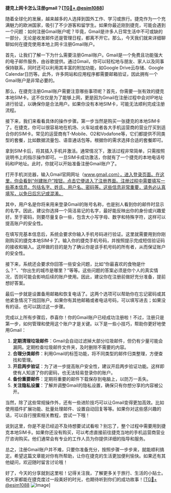 **捷克上网卡怎么注册gmail？[[TG💪+ @esim1088](https://t.me/s/esim1088)]**

随着全球化的发展，越来越多的人选择到国外工作、学习或旅行。捷克作为一个充满魅力的欧洲国家，吸引了不少游客和留学生。如果你最近刚到捷克，可能会遇到一个问题：如何注册Gmail账户呢？毕竟，Gmail是许多人日常生活中不可或缺的一部分，无论是收发邮件还是管理日程，都离不开它。那么，今天我们就来详细聊聊如何在捷克使用本地上网卡注册Gmail账户。

首先，让我们了解一下为什么需要注册Gmail账户。Gmail是一个免费且功能强大的电子邮件服务，由谷歌提供。通过Gmail，你可以轻松地与朋友、家人以及同事保持联系，同时还可以利用其丰富的附加功能，如Google Drive云存储、Google Calendar日历等。此外，许多网站和应用程序都需要邮箱验证，因此拥有一个Gmail账户是非常必要的。

那么，在捷克注册Gmail账户需要注意哪些事项呢？首先，你需要一张有效的捷克本地SIM卡。这不仅仅是为了能够上网，更是因为Gmail在注册过程中会对IP地址进行验证，以确保你是合法用户。如果你没有本地SIM卡，可能无法顺利完成注册流程。

接下来，我们来看看具体的操作步骤。第一步当然是购买一张捷克的本地SIM卡了。在捷克，你可以很容易地在机场、火车站或者各大手机运营商的营业厅买到适合你的SIM卡。常见的运营商有T-Mobile、O2和Vodafone等，它们都提供不同类型的套餐，比如数据流量包、语音通话包等。根据你的需求选择合适的套餐即可。

拿到SIM卡后，将其插入手机并激活。通常情况下，激活过程非常简单，只需按照说明书上的指示操作即可。一旦SIM卡成功激活，你就有了一个捷克的本地电话号码和IP地址。此时，你就可以开始准备注册Gmail账户了。

打开手机浏览器，输入Gmail官网网址（www.gmail.com），进入登录页面。在这里，你会看到“创建账户”按钮，点击它便进入了注册界面。注册过程中需要填写一些基本信息，包括名字、姓氏、用户名、密码等。这些信息非常重要，请务必认真填写，以免日后忘记或混淆。

其中，用户名是你将来用来登录Gmail的账号名称，也是别人看到你的邮件时显示的名字。因此，建议你选择一个简洁易记的名字，最好能反映出你的身份或兴趣爱好。至于密码，则要尽量复杂一些，包含大小写字母、数字和特殊字符，这样可以提高账户的安全性。

在填写完基本信息后，系统会要求你输入手机号码进行验证。这里就需要用到你刚刚购买的捷克本地SIM卡了。输入你的捷克手机号码，并按照提示完成短信验证码的接收和输入。这样做的目的是为了确认你是该手机号码的所有者，从而保证账户的安全性。

接下来，系统还会要求你回答一些安全问题，比如“你最喜欢的食物是什么？”、“你出生的城市是哪里？”等等。这些问题的答案必须是你个人的真实情况，否则可能会影响后续的账户使用。因此，建议你在注册前做好充分准备，提前想好答案。

最后一步就是设置备用邮箱和恢复电话了。这两个选项可以帮助你在忘记密码或其他紧急情况下找回账户。如果你有其他邮箱或者电话号码，可以填写进去；如果没有的话，也可以跳过这一步骤。

完成以上所有步骤后，恭喜你！你的Gmail账户已经成功注册啦！不过，注册只是第一步，如何管理和使用这个账户才是关键。以下是一些小技巧，帮助你更好地使用Gmail：

1. **定期清理垃圾邮件**：Gmail会自动过滤掉大部分垃圾邮件，但仍有少量可能会漏网。定期检查垃圾邮件文件夹，及时删除不需要的内容。
2. **合理分类邮件**：利用Gmail的标签功能，将不同类型的邮件归类整理，方便查找和管理。
3. **开启两步验证**：为了进一步提高账户安全性，建议开启两步验证功能。这样即使有人知道了你的密码，也无法轻易登录你的账户。
4. **备份重要邮件**：定期将重要的邮件下载保存到电脑上，以防万一丢失。
5. **关注隐私设置**：了解并调整Gmail的隐私设置，确保只有你想分享的内容被公开。

当然，除了这些常规操作外，还有一些进阶技巧可以让Gmail变得更加高效。比如使用插件扩展功能、批量处理邮件、设置自动回复等等。如果你对这些感兴趣的话，可以自行搜索相关教程，尝试一下哦！

说到这里，你是不是已经迫不及待想要试试看啦？别忘了，整个过程中需要用到捷克本地SIM卡。如果你还没有购买，可以考虑直接前往捷克当地的手机运营商营业厅咨询购买。他们通常会有专业的工作人员为你提供详细的指导和服务。

总之，注册Gmail账户并不难，只要你准备充分，按照步骤一步步来，就能顺利搞定。希望这篇文章能对你有所帮助，让你在捷克的生活更加便利愉快。如果还有其他疑问，欢迎随时留言讨论哦！

好了，今天的分享就到这里啦！记得关注我，了解更多关于旅行、生活的小贴士。祝大家都能在捷克度过一段美好的时光，也期待听到你们的成功故事！[[TG💪+ @esim1088](https://t.me/s/esim1088) ![Image](https://i.postimg.cc/4NQfJmqS/Snipaste-2025-05-13-00-14-12.png)]